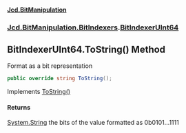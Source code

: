 #### [Jcd.BitManipulation](index.md 'index')
### [Jcd.BitManipulation.BitIndexers](Jcd.BitManipulation.BitIndexers.md 'Jcd.BitManipulation.BitIndexers').[BitIndexerUInt64](Jcd.BitManipulation.BitIndexers.BitIndexerUInt64.md 'Jcd.BitManipulation.BitIndexers.BitIndexerUInt64')

## BitIndexerUInt64.ToString() Method

Format as a bit representation

```csharp
public override string ToString();
```

Implements [ToString()](Jcd.BitManipulation.BitIndexers.IBitIndexer.ToString().md 'Jcd.BitManipulation.BitIndexers.IBitIndexer.ToString()')

#### Returns
[System.String](https://docs.microsoft.com/en-us/dotnet/api/System.String 'System.String')
the bits of the value formatted as 0b0101...1111